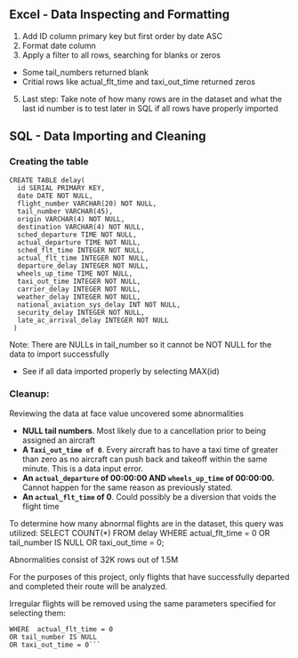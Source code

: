 ## Excel - Data Inspecting and Formatting
1) Add ID column primary key but first order by date ASC
2) Format date column
3) Apply a filter to all rows, searching for blanks or zeros
- Some tail_numbers returned blank
- Critial rows like actual_flt_time and taxi_out_time returned zeros 
5) Last step: Take note of how many rows are in the dataset and what the last id number is to test later in SQL if all rows have properly imported


 
## SQL - Data Importing and Cleaning
### Creating the table
```
CREATE TABLE delay(
  id SERIAL PRIMARY KEY,
  date DATE NOT NULL,
  flight_number VARCHAR(20) NOT NULL,
  tail_number VARCHAR(45),
  origin VARCHAR(4) NOT NULL,
  destination VARCHAR(4) NOT NULL,
  sched_departure TIME NOT NULL,
  actual_departure TIME NOT NULL,
  sched_flt_time INTEGER NOT NULL,
  actual_flt_time INTEGER NOT NULL,
  departure_delay INTEGER NOT NULL,
  wheels_up_time TIME NOT NULL,
  taxi_out_time INTEGER NOT NULL,
  carrier_delay INTEGER NOT NULL,
  weather_delay INTEGER NOT NULL,
  national_aviation_sys_delay INT NOT NULL,
  security_delay INTEGER NOT NULL,
  late_ac_arrival_delay INTEGER NOT NULL
 )
```

 Note: There are NULLs in tail_number so it cannot be NOT NULL for the data to import successfully 

- See if all data imported properly by selecting MAX(id)

### Cleanup:
Reviewing the data at face value uncovered some abnormalities  
- **NULL tail numbers**. Most likely due to a  cancellation prior to being assigned an aircraft 
- **A `Taxi_out_time of 0`**. Every aircraft has to have a taxi time of greater than zero as no aircraft can push back and takeoff within the same minute. This is a data input error.
- **An `actual_departure` of 00:00:00 AND `wheels_up_time` of 00:00:00.** Cannot happen for the same reason as previously stated. 
- **An `actual_flt_time` of 0**. Could possibly be a diversion that voids the flight time

To determine how many abnormal flights are in the dataset, this query was utilized:
SELECT COUNT(*)
FROM delay
WHERE  actual_flt_time = 0 
OR tail_number IS NULL
OR taxi_out_time = 0;

Abnormalities consist of 32K rows out of 1.5M

For the purposes of this project, only flights that have successfully departed and completed their route will be analyzed. 

Irregular flights will be removed using the same parameters specified for selecting them:

```DELETE FROM delay
WHERE  actual_flt_time = 0 
OR tail_number IS NULL
OR taxi_out_time = 0```
